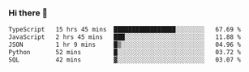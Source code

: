 ### Hi there 👋

<!--
**zhengis-alinur/zhengis-alinur** is a ✨ _special_ ✨ repository because its `README.md` (this file) appears on your GitHub profile.

Here are some ideas to get you started:

- 🔭 I’m currently working on ...
- 🌱 I’m currently learning ...
- 👯 I’m looking to collaborate on ...
- 🤔 I’m looking for help with ...
- 💬 Ask me about ...
- 📫 How to reach me: ...
- 😄 Pronouns: ...
- ⚡ Fun fact: ...
-->

<!--START_SECTION:waka-->

```txt
TypeScript   15 hrs 45 mins  █████████████████░░░░░░░░   67.69 %
JavaScript   2 hrs 45 mins   ███░░░░░░░░░░░░░░░░░░░░░░   11.88 %
JSON         1 hr 9 mins     █▒░░░░░░░░░░░░░░░░░░░░░░░   04.96 %
Python       52 mins         █░░░░░░░░░░░░░░░░░░░░░░░░   03.72 %
SQL          42 mins         ▓░░░░░░░░░░░░░░░░░░░░░░░░   03.07 %
```

<!--END_SECTION:waka-->
